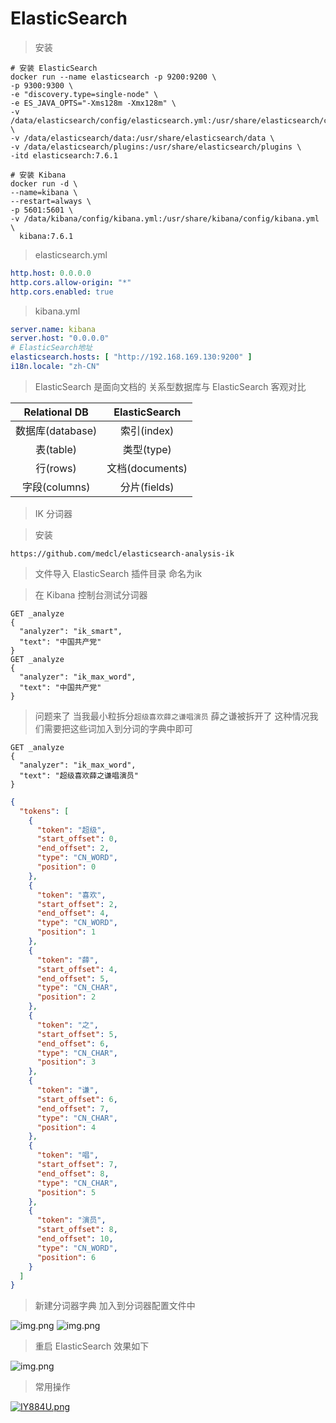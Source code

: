 # ElasticSearch

> 安装

```shell
# 安装 ElasticSearch
docker run --name elasticsearch -p 9200:9200 \
-p 9300:9300 \
-e "discovery.type=single-node" \
-e ES_JAVA_OPTS="-Xms128m -Xmx128m" \
-v /data/elasticsearch/config/elasticsearch.yml:/usr/share/elasticsearch/config/elasticsearch.yml \
-v /data/elasticsearch/data:/usr/share/elasticsearch/data \
-v /data/elasticsearch/plugins:/usr/share/elasticsearch/plugins \
-itd elasticsearch:7.6.1

# 安装 Kibana
docker run -d \
--name=kibana \
--restart=always \
-p 5601:5601 \
-v /data/kibana/config/kibana.yml:/usr/share/kibana/config/kibana.yml \
  kibana:7.6.1
```

> elasticsearch.yml

```yaml
http.host: 0.0.0.0
http.cors.allow-origin: "*"
http.cors.enabled: true
```

> kibana.yml

```yaml
server.name: kibana
server.host: "0.0.0.0"
# ElasticSearch地址
elasticsearch.hosts: [ "http://192.168.169.130:9200" ]
i18n.locale: "zh-CN"
```

> ElasticSearch 是面向文档的 关系型数据库与 ElasticSearch 客观对比

|  Relational DB   | ElasticSearch  |
|  :----:  | :----:  |
| 数据库(database)  | 索引(index) |
| 表(table)  | 类型(type) |
| 行(rows)  | 文档(documents) |
| 字段(columns) | 分片(fields) |

> IK 分词器

> 安装

```text
https://github.com/medcl/elasticsearch-analysis-ik
```

> 文件导入 ElasticSearch 插件目录 命名为ik


> 在 Kibana 控制台测试分词器

```text
GET _analyze
{
  "analyzer": "ik_smart",
  "text": "中国共产党"
}
GET _analyze
{
  "analyzer": "ik_max_word",
  "text": "中国共产党"
}
```

> 问题来了 当我最小粒拆分`超级喜欢薛之谦唱演员` 薛之谦被拆开了 这种情况我们需要把这些词加入到分词的字典中即可

```text
GET _analyze
{
  "analyzer": "ik_max_word",
  "text": "超级喜欢薛之谦唱演员"
}
```

```json
{
  "tokens": [
    {
      "token": "超级",
      "start_offset": 0,
      "end_offset": 2,
      "type": "CN_WORD",
      "position": 0
    },
    {
      "token": "喜欢",
      "start_offset": 2,
      "end_offset": 4,
      "type": "CN_WORD",
      "position": 1
    },
    {
      "token": "薛",
      "start_offset": 4,
      "end_offset": 5,
      "type": "CN_CHAR",
      "position": 2
    },
    {
      "token": "之",
      "start_offset": 5,
      "end_offset": 6,
      "type": "CN_CHAR",
      "position": 3
    },
    {
      "token": "谦",
      "start_offset": 6,
      "end_offset": 7,
      "type": "CN_CHAR",
      "position": 4
    },
    {
      "token": "唱",
      "start_offset": 7,
      "end_offset": 8,
      "type": "CN_CHAR",
      "position": 5
    },
    {
      "token": "演员",
      "start_offset": 8,
      "end_offset": 10,
      "type": "CN_WORD",
      "position": 6
    }
  ]
}

```

> 新建分词器字典 加入到分词器配置文件中

![img.png](https://imgtu.com/i/IY3Hn1)
![img.png](https://imgtu.com/i/IY8Z9g)

> 重启 ElasticSearch 效果如下

![img.png](https://imgtu.com/i/IY8QH0)

> 常用操作

[![IY884U.png](https://z3.ax1x.com/2021/11/09/IY884U.png)](https://imgtu.com/i/IY884U)
